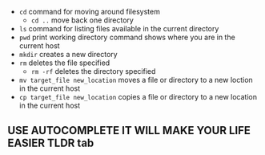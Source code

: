 * `cd` command for moving around filesystem
  * `cd ..` move back one directory
* `ls` command for listing files available in the current directory
* `pwd` print working directory command shows where you are in the current host
* `mkdir` creates a new directory
* `rm` deletes the file specified
  * `rm -rf` deletes the directory specified
* `mv target_file new_location` moves a file or directory to a new loction in the current host
* `cp target_file new_location` copies a file or directory to a new location in the current host

## USE AUTOCOMPLETE IT WILL MAKE YOUR LIFE EASIER TLDR tab 